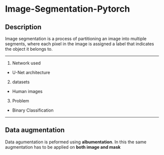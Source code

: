 # Image-Segmentation-Pytorch

## Description
Image segmentation is a process of partitioning an image into multiple segments, where each pixel in the image is assigned a label that indicates the object it belongs to.
***

1. Network used
  * U-Net architecture
2. datasets
  * Human images
3. Problem
  * Binary Classification

***

## Data augmentation
Data agumentation is peformed using **albumentation**. In this the same augmentation has to be applied on **both image and mask**

